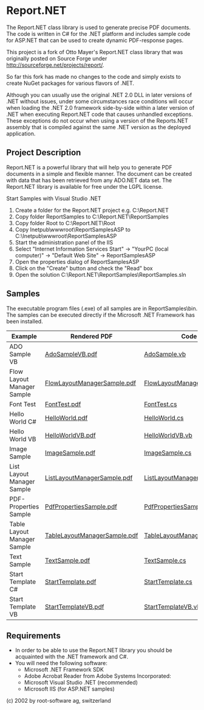 # Report.NET
The Report.NET class library is used to generate precise PDF documents. The code is written in C# for the .NET platform and
includes sample code for ASP.NET that can be used to create dynamic PDF-response pages.

This project is a fork of Otto Mayer's Report.NET class library that was originally posted on Source Forge
under http://sourceforge.net/projects/report/.

So far this fork has made no changes to the code and simply exists to create NuGet packages for various flavors of .NET.

Although you can usually use the original .NET 2.0 DLL in later versions of .NET without issues, under some circumstances
race conditions will occur when loading the .NET 2.0 framework side-by-side within a later version of .NET when executing
Report.NET code that causes unhandled exceptions. These exceptions do not occur when using a version of the Reports.NET
assembly that is compiled against the same .NET version as the deployed application.

## Project Description

Report.NET is a powerful library that will help you to generate PDF documents in a simple and flexible manner. The document
can be created with data that has been retrieved from any ADO.NET data set. The Report.NET library is available for free
under the LGPL license.

Start Samples with Visual Studio .NET

1. Create a folder for the Report.NET project e.g. C:\Report.NET
2. Copy folder ReportSamples to C:\Report.NET\ReportSamples
3. Copy folder Root to C:\Report.NET\Root
4. Copy Inetpub\wwwroot\ReportSamplesASP to C:\Inetpub\wwwroot\ReportSamplesASP
5. Start the administration panel of the IIS
5. Select "Internet Information Services Start" -> "YourPC (local computer)" -> "Default Web Site" -> ReportSamplesASP
6. Open the properties dialog of ReportSamplesASP
7. Click on the "Create" button and check the "Read" box
8. Open the solution C:\Report.NET\ReportSamples\ReportSamples.sln
 
## Samples

The executable program files (.exe) of all samples are in ReportSamples\bin. The samples can be executed directly if the
Microsoft .NET Framework has been installed.

| Example | Rendered PDF | Code |
| --- | --- | --- |
| ADO Sample VB	| [AdoSampleVB.pdf](../master/ReportSamples/pdf/AdoSampleVB.pdf) | [AdoSample.vb](../master/ReportSamples/AdoSampleVB/AdoSample.vb) |
| Flow Layout Manager Sample | [FlowLayoutManagerSample.pdf](../master/ReportSamples/pdf/FlowLayoutManagerSample.pdf) | [FlowLayoutManagerSample.cs](../master/ReportSamples/SamplesDLL/FlowLayoutManagerSample.cs) |
| Font Test |	[FontTest.pdf](../master/ReportSamples/pdf/FontTest.pdf) | [FontTest.cs](../master/ReportSamples/SamplesDLL/FontTest.cs) |
| Hello World C# | [HelloWorld.pdf](../master/ReportSamples/pdf/HelloWorld.pdf) | [HelloWorld.cs](../master/ReportSamples/HelloWorld/HelloWorld.cs) |
| Hello World VB | [HelloWorldVB.pdf](../master/ReportSamples/pdf/HelloWorldVB.pdf) | [HelloWorldVB.vb](../master/ReportSamples/HelloWorldVB/HelloWorldVB.vb) |
| Image Sample | [ImageSample.pdf](../master/ReportSamples/pdf/ImageSample.pdf) | [ImageSample.cs](../master/ReportSamples/SamplesDLL/ImageSample.cs) |
| List Layout Manager Sample | [ListLayoutManagerSample.pdf](../master/ReportSamples/pdf/ListLayoutManagerSample.pdf) | [ListLayoutManagerSample.cs](../master/ReportSamples/SamplesDLL/ListLayoutManagerSample.cs) |
| PDF-Properties Sample | [PdfPropertiesSample.pdf](../master/ReportSamples/pdf/PdfPropertiesSample.pdf) | [PdfPropertiesSample.cs](../master/ReportSamples/SamplesDLL/PdfPropertiesSample.cs) |
| Table Layout Manager Sample | [TableLayoutManagerSample.pdf](../master/ReportSamples/pdf/TableLayoutManagerSample.pdf) | [TableLayoutManagerSample.cs](../master/ReportSamples/SamplesDLL/TableLayoutManagerSample.cs) |
| Text Sample | [TextSample.pdf](../master/ReportSamples/pdf/TextSample.pdf") | [TextSample.cs](../master/ReportSamples/SamplesDLL/TextSample.cs) |
| Start Template C# | [StartTemplate.pdf](../master/ReportSamples/pdf/StartTemplate.pdf) | [StartTemplate.cs](../master/ReportSamples/StartTemplate/StartTemplate.cs) |
| Start Template VB | [StartTemplateVB.pdf](../master/ReportSamples/pdf/StartTemplateVB.pdf) | [StartTemplateVB.vb](../master/ReportSamples/StartTemplateVB/StartTemplateVB.vb) |

## Requirements

* In order to be able to use the Report.NET library you should be acquainted with the .NET framework and C#.
* You will need the following software:
  * Microsoft .NET Framework SDK
  * Adobe Acrobat Reader from Adobe Systems Incorporated:
  * Microsoft Visual Studio .NET (recommended)
  * Microsoft IIS (for ASP.NET samples)
  
(c) 2002 by root-software ag, switzerland